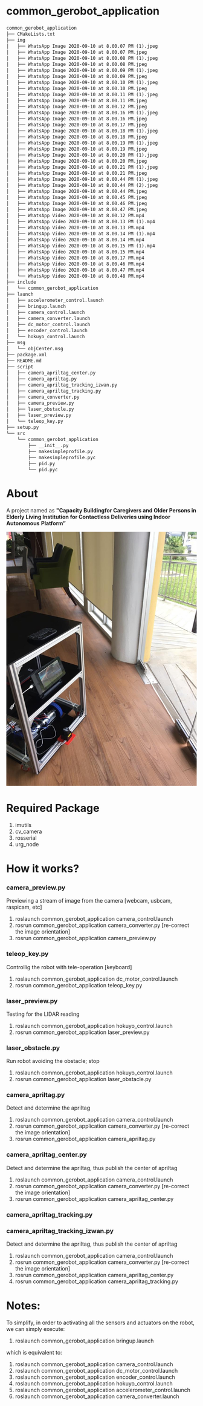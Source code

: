 # common_gerobot_application

```
common_gerobot_application
├── CMakeLists.txt
├── img
│   ├── WhatsApp Image 2020-09-10 at 8.00.07 PM (1).jpeg
│   ├── WhatsApp Image 2020-09-10 at 8.00.07 PM.jpeg
│   ├── WhatsApp Image 2020-09-10 at 8.00.08 PM (1).jpeg
│   ├── WhatsApp Image 2020-09-10 at 8.00.08 PM.jpeg
│   ├── WhatsApp Image 2020-09-10 at 8.00.09 PM (1).jpeg
│   ├── WhatsApp Image 2020-09-10 at 8.00.09 PM.jpeg
│   ├── WhatsApp Image 2020-09-10 at 8.00.10 PM (1).jpeg
│   ├── WhatsApp Image 2020-09-10 at 8.00.10 PM.jpeg
│   ├── WhatsApp Image 2020-09-10 at 8.00.11 PM (1).jpeg
│   ├── WhatsApp Image 2020-09-10 at 8.00.11 PM.jpeg
│   ├── WhatsApp Image 2020-09-10 at 8.00.12 PM.jpeg
│   ├── WhatsApp Image 2020-09-10 at 8.00.16 PM (1).jpeg
│   ├── WhatsApp Image 2020-09-10 at 8.00.16 PM.jpeg
│   ├── WhatsApp Image 2020-09-10 at 8.00.17 PM.jpeg
│   ├── WhatsApp Image 2020-09-10 at 8.00.18 PM (1).jpeg
│   ├── WhatsApp Image 2020-09-10 at 8.00.18 PM.jpeg
│   ├── WhatsApp Image 2020-09-10 at 8.00.19 PM (1).jpeg
│   ├── WhatsApp Image 2020-09-10 at 8.00.19 PM.jpeg
│   ├── WhatsApp Image 2020-09-10 at 8.00.20 PM (1).jpeg
│   ├── WhatsApp Image 2020-09-10 at 8.00.20 PM.jpeg
│   ├── WhatsApp Image 2020-09-10 at 8.00.21 PM (1).jpeg
│   ├── WhatsApp Image 2020-09-10 at 8.00.21 PM.jpeg
│   ├── WhatsApp Image 2020-09-10 at 8.00.44 PM (1).jpeg
│   ├── WhatsApp Image 2020-09-10 at 8.00.44 PM (2).jpeg
│   ├── WhatsApp Image 2020-09-10 at 8.00.44 PM.jpeg
│   ├── WhatsApp Image 2020-09-10 at 8.00.45 PM.jpeg
│   ├── WhatsApp Image 2020-09-10 at 8.00.46 PM.jpeg
│   ├── WhatsApp Image 2020-09-10 at 8.00.47 PM.jpeg
│   ├── WhatsApp Video 2020-09-10 at 8.00.12 PM.mp4
│   ├── WhatsApp Video 2020-09-10 at 8.00.13 PM (1).mp4
│   ├── WhatsApp Video 2020-09-10 at 8.00.13 PM.mp4
│   ├── WhatsApp Video 2020-09-10 at 8.00.14 PM (1).mp4
│   ├── WhatsApp Video 2020-09-10 at 8.00.14 PM.mp4
│   ├── WhatsApp Video 2020-09-10 at 8.00.15 PM (1).mp4
│   ├── WhatsApp Video 2020-09-10 at 8.00.15 PM.mp4
│   ├── WhatsApp Video 2020-09-10 at 8.00.17 PM.mp4
│   ├── WhatsApp Video 2020-09-10 at 8.00.46 PM.mp4
│   ├── WhatsApp Video 2020-09-10 at 8.00.47 PM.mp4
│   └── WhatsApp Video 2020-09-10 at 8.00.48 PM.mp4
├── include
│   └── common_gerobot_application
├── launch
│   ├── accelerometer_control.launch
│   ├── bringup.launch
│   ├── camera_control.launch
│   ├── camera_converter.launch
│   ├── dc_motor_control.launch
│   ├── encoder_control.launch
│   └── hokuyo_control.launch
├── msg
│   └── objCenter.msg
├── package.xml
├── README.md
├── script
│   ├── camera_apriltag_center.py
│   ├── camera_apriltag.py
│   ├── camera_apriltag_tracking_izwan.py
│   ├── camera_apriltag_tracking.py
│   ├── camera_converter.py
│   ├── camera_preview.py
│   ├── laser_obstacle.py
│   ├── laser_preview.py
│   └── teleop_key.py
├── setup.py
└── src
    └── common_gerobot_application
        ├── __init__.py
        ├── makesimpleprofile.py
        ├── makesimpleprofile.pyc
        ├── pid.py
        └── pid.pyc
```

# About
A project named as **"Capacity Buildingfor Caregivers and Older Persons in**
**Elderly Living Institution for Contactless Deliveries using Indoor Autonomous**
**Platform”**

![GitHub Logo](https://github.com/KhairulIzwan/common_gerobot_application/blob/master/img/WhatsApp%20Image%202020-09-10%20at%208.00.21%20PM.jpeg)

# Required Package
1. imutils
2. cv_camera
3. rosserial
5. urg_node

# How it works?
### camera_preview.py
Previewing a stream of image from the camera [webcam, usbcam, raspicam, etc]

1. roslaunch common_gerobot_application camera_control.launch
2. rosrun common_gerobot_application camera_converter.py [re-correct the image orientation]
3. rosrun common_gerobot_application camera_preview.py

### teleop_key.py
Controllig the robot with tele-operation [keyboard]

1. roslaunch common_gerobot_application dc_motor_control.launch
2. rosrun common_gerobot_application teleop_key.py

### laser_preview.py
Testing for the LIDAR reading

1. roslaunch common_gerobot_application hokuyo_control.launch
2. rosrun common_gerobot_application laser_preview.py

### laser_obstacle.py
Run robot avoiding the obstacle; stop

1. roslaunch common_gerobot_application hokuyo_control.launch
2. rosrun common_gerobot_application laser_obstacle.py

### camera_apriltag.py
Detect and determine the apriltag

1. roslaunch common_gerobot_application camera_control.launch
2. rosrun common_gerobot_application camera_converter.py [re-correct the image orientation]
3. rosrun common_gerobot_application camera_apriltag.py

### camera_apriltag_center.py
Detect and determine the apriltag, thus publish the center of apriltag

1. roslaunch common_gerobot_application camera_control.launch
2. rosrun common_gerobot_application camera_converter.py [re-correct the image orientation]
3. rosrun common_gerobot_application camera_apriltag_center.py

### camera_apriltag_tracking.py
### camera_apriltag_tracking_izwan.py
Detect and determine the apriltag, thus publish the center of apriltag

1. roslaunch common_gerobot_application camera_control.launch
2. rosrun common_gerobot_application camera_converter.py [re-correct the image orientation]
3. rosrun common_gerobot_application camera_apriltag_center.py
4. rosrun common_gerobot_application camera_apriltag_tracking.py

# Notes:
To simplify, in order to activating all the sensors and actuators on the robot, 
we can simply execute:

1. roslaunch common_gerobot_application bringup.launch

which is equivalent to:

1. roslaunch common_gerobot_application camera_control.launch
2. roslaunch common_gerobot_application dc_motor_control.launch
3. roslaunch common_gerobot_application encoder_control.launch
4. roslaunch common_gerobot_application hokuyo_control.launch
5. roslaunch common_gerobot_application accelerometer_control.launch
6. roslaunch common_gerobot_application camera_converter.launch
